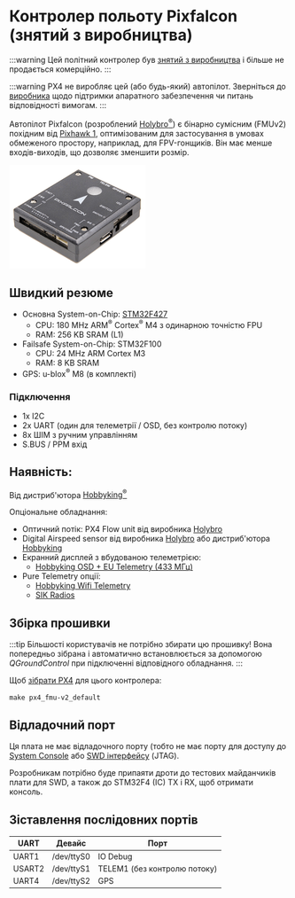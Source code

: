 # Контролер польоту Pixfalcon (знятий з виробництва)

<Badge type="info" text="Discontinued" />

:::warning
Цей політний контролер був [знятий з виробництва](../flight_controller/autopilot_experimental.md) і більше не продається комерційно.
:::

:::warning PX4 не виробляє цей (або будь-який) автопілот. Зверніться до [виробника](https://holybro.com/) щодо підтримки апаратного забезпечення чи питань відповідності вимогам.
:::

Автопілот Pixfalcon (розроблений [Holybro<sup>&reg;</sup>](https://holybro.com/)) є бінарно сумісним (FMUv2) похідним від [Pixhawk 1](../flight_controller/pixhawk.md), оптимізованим для застосування в умовах обмеженого простору, наприклад, для FPV-гонщиків. Він має менше входів-виходів, що дозволяє зменшити розмір.

![Pixfalcon hero image](../../assets/hardware/hardware-pixfalcon.png)

## Швидкий резюме

- Основна System-on-Chip: [STM32F427](http://www.st.com/web/en/catalog/mmc/FM141/SC1169/SS1577/LN1789)
  - CPU: 180 MHz ARM<sup>&reg;</sup> Cortex<sup>&reg;</sup> M4 з одинарною точністю FPU
  - RAM: 256 KB SRAM (L1)
- Failsafe System-on-Chip: STM32F100
  - CPU: 24 MHz ARM Cortex M3
  - RAM: 8 KB SRAM
- GPS: u-blox<sup>&reg;</sup> M8 (в комплекті)

### Підключення

- 1x I2C
- 2x UART (один для телеметрії / OSD, без контролю потоку)
- 8x ШІМ з ручним управлінням
- S.BUS / PPM вхід

## Наявність:

Від дистриб'ютора [Hobbyking<sup>&reg;</sup>](https://hobbyking.com/en_us/pixfalcon-micro-px4-autopilot-plus-micro-m8n-gps-and-mega-pbd-power-module.html)

Опціональне обладнання:

- Оптичний потік: PX4 Flow unit від виробника [Holybro](https://holybro.com/products/px4flow)
- Digital Airspeed sensor від виробника [Holybro](https://holybro.com/products/digital-air-speed-sensor) або дистриб'ютора [Hobbyking](https://hobbyking.com/en_us/hkpilot-32-digital-air-speed-sensor-and-pitot-tube-set.html)
- Екранний дисплей з вбудованою телеметрією:
  - [Hobbyking OSD + EU Telemetry (433 МГц)](https://hobbyking.com/en_us/micro-hkpilot-telemetry-radio-module-with-on-screen-display-osd-unit-433mhz.html)
- Pure Telemetry опції:
  - [Hobbyking Wifi Telemetry](https://hobbyking.com/en_us/apm-pixhawk-wireless-wifi-radio-module.html)
  - [SIK Radios](../telemetry/sik_radio.md)

## Збірка прошивки

:::tip
Більшості користувачів не потрібно збирати цю прошивку! Вона попередньо зібрана і автоматично встановлюється за допомогою _QGroundControl_ при підключенні відповідного обладнання.
:::

Щоб [зібрати PX4](../dev_setup/building_px4.md) для цього контролера:

```
make px4_fmu-v2_default
```

## Відладочний порт

Ця плата не має відладочного порту (тобто не має порту для доступу до [System Console](../debug/system_console.md) або [SWD інтерфейсу](../debug/swd_debug.md) (JTAG).

Розробникам потрібно буде припаяти дроти до тестових майданчиків плати для SWD, а також до STM32F4 (IC) TX і RX, щоб отримати консоль.

## Зіставлення послідовних портів

| UART   | Девайс     | Порт                         |
| ------ | ---------- | ---------------------------- |
| UART1  | /dev/ttyS0 | IO Debug                     |
| USART2 | /dev/ttyS1 | TELEM1 (без контролю потоку) |
| UART4  | /dev/ttyS2 | GPS                          |

<!-- Note: Got ports using https://github.com/PX4/PX4-user_guide/pull/672#issuecomment-598198434 -->
